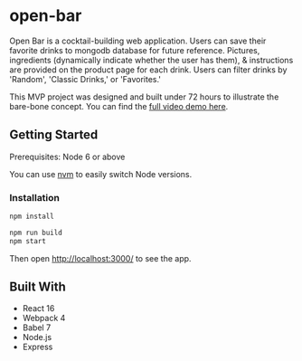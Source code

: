 # open-bar
Open Bar is a cocktail-building web application.
Users can save their favorite drinks to mongodb database for future reference.
Pictures, ingredients (dynamically indicate whether the user has them), & instructions are provided on the product page for each drink.
Users can filter drinks by 'Random', 'Classic Drinks,' or 'Favorites.'

<!-- ![](superConnector.gif) -->

This MVP project was designed and built under 72 hours to illustrate the bare-bone concept. You can find the [full video demo here]().

## Getting Started
Prerequisites: Node 6 or above

You can use [nvm](https://github.com/creationix/nvm#installation) to easily switch Node versions.

### Installation

```sh
npm install
```

```sh
npm run build
npm start
```

Then open [http://localhost:3000/](http://localhost:3000/) to see the app.<br>

## Built With
* React 16
* Webpack 4
* Babel 7
* Node.js
* Express